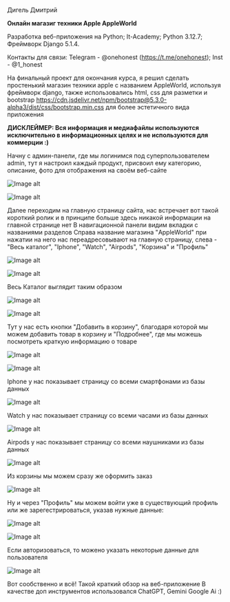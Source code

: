 Дигель Дмитрий

__Онлайн магазиг техники Apple AppleWorld__ 

Разработка веб-приложения на Python;
It-Academy;
Python 3.12.7;
Фреймворк Django 5.1.4.

Контакты для связи:
Telegram - @onehonest (https://t.me/onehonest); 
Inst - @1_honest

На финальный проект для окончания курса, я решил сделать простенький магазин техники apple с названием AppleWorld, используя фреймворк django,
также использовались html, css для разметки и bootstrap https://cdn.jsdelivr.net/npm/bootstrap@5.3.0-alpha3/dist/css/bootstrap.min.css для более эстетичного вида приложения

__ДИСКЛЕЙМЕР: Вся информация и медиафайлы используются исключительно в информационных целях и не используются для коммерции :)__

Начну с админ-панели, где мы логинимся под суперпользователем admin, тут я настроил каждый продукт, присвоил ему категорию, описание, фото для отображения на своём веб-сайте

![Image alt](https://github.com/DDigel/django_project/blob/project_branch/for%20readme/admpannel2.jpg)

![Image alt](https://github.com/DDigel/django_project/blob/project_branch/for%20readme/admpannel1.jpg)

Далее переходим на главную страницу сайта, нас встречает вот такой короткий ролик и в принципе больше здесь никакой информации на главной странице нет
В навигационной панели видим вкладки с названиями разделов Справа название магазина "AppleWorld" при нажатии на него нас переадресовывают на главную страницу, слева - "Весь каталог", "Iphone", "Watch", "Airpods", "Корзина" и "Профиль"

![Image alt](https://github.com/DDigel/django_project/blob/project_branch/for%20readme/gif-for-readme.gif)

![Image alt](https://github.com/DDigel/django_project/blob/project_branch/for%20readme/navbar.jpg)

Весь Каталог выглядит таким образом

![Image alt](https://github.com/DDigel/django_project/blob/project_branch/for%20readme/catalog1.jpg)

![Image alt](https://github.com/DDigel/django_project/blob/project_branch/for%20readme/catalog2.jpg)

Тут у нас есть кнопки "Добавить в корзину", благодаря которой мы можем добавить товар в корзину и "Подробнее", где мы можешь посмотреть краткую информацию о товаре

![Image alt](https://github.com/DDigel/django_project/blob/project_branch/for%20readme/cart.jpg)

![Image alt](https://github.com/DDigel/django_project/blob/project_branch/for%20readme/podrobnee.jpg)

Iphone у нас показывает страницу со всеми смартфонами из базы данных

![Image alt](https://github.com/DDigel/django_project/blob/project_branch/for%20readme/iphone.jpg)

Watch у нас показывает страницу со всеми часами из базы данных

![Image alt](https://github.com/DDigel/django_project/blob/project_branch/for%20readme/watch.jpg)

Airpods у нас показывает страницу со всеми наушниками из базы данных

![Image alt](https://github.com/DDigel/django_project/blob/project_branch/for%20readme/airpods.jpg)

Из корзины мы можем сразу же оформить заказ

![Image alt](https://github.com/DDigel/django_project/blob/project_branch/for%20readme/checkout.jpg)

Ну и через "Профиль" мы можем войти уже в существующий профиль или же зарегестрироваться, указав нужные данные:

![Image alt](https://github.com/DDigel/django_project/blob/project_branch/for%20readme/log%20in.jpg)

![Image alt](https://github.com/DDigel/django_project/blob/project_branch/for%20readme/registration.jpg)

Если авторизоваться, то можено указать некоторые данные для пользователя

![Image alt](https://github.com/DDigel/django_project/blob/project_branch/for%20readme/profile.jpg)

Вот сообственно и всё! Такой краткий обзор на веб-приложение
В качестве доп инструментов использовался ChatGPT, Gemini Google Ai :)
